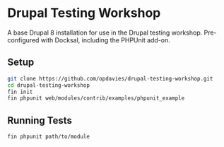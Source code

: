 # Drupal Testing Workshop

A base Drupal 8 installation for use in the Drupal testing workshop. Pre-configured with Docksal, including the PHPUnit add-on.

## Setup

```bash
git clone https://github.com/opdavies/drupal-testing-workshop.git
cd drupal-testing-workshop
fin init
fin phpunit web/modules/contrib/examples/phpunit_example
```

## Running Tests

```
fin phpunit path/to/module
```
